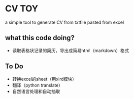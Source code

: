CV TOY
======
   
a simple tool to generate CV from txtfile pasted from excel

what this code doing?
--
- 读取表格状记录的简历，导出成简易html（markdown）格式

To Do
--

- 转换excel的sheet（用xlrd模块）
- 翻译（python translate）
- 自然语言处理和自动抽取
